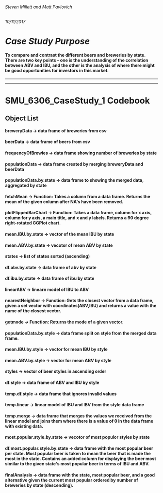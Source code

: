 ###### Steven Millett and Matt Pavlovich
###### 10/11/2017

# *Case Study Purpose*
#### To compare and contrast the different beers and breweries by state.  There are two key points - one is the understanding of the correlation between ABV and IBU, and the other is the analysis of where there might be good opportunities for investors in this market.

----------------------------------------------------------------------------------------------------------------------------
----------------------------------------------------------------------------------------------------------------------------

# SMU_6306_CaseStudy_1 Codebook

## Object List
#### breweryData -> data frame of breweries from csv
#### beerData -> data frame of beers from csv
#### frequencyOfBrewies -> data frame showing number of breweries by state
#### populationData -> data frame created by merging breweryData and beerData
#### populationData.by.state -> data frame to showing the merged data, aggregated by state 
#### fetchMean -> Function: Takes a column from a data frame. Returns the mean of the  given column after NA's have been removed.  
#### plotFlippedBarChart -> Function: Takes a data frame, column for x axis, column for y axis, a main title, and x and y labels.  Returns a 90 degree right-rotated GGPlot chart.
#### mean.IBU.by.state -> vector of the mean IBU by state
#### mean.ABV.by.state -> vecotor of mean ABV by state
#### states -> list of states sorted (ascending)
#### df.abv.by.state -> data frame of abv by state
#### df.ibu.by.state -> data frame of ibu by state
#### linearABV -> linearn model of IBU to ABV
#### nearestNeighbor -> Function: Gets the closest vector from a data frame, given a set vector with coordinates(ABV,IBU) and returns a value with the name of the closest vector.
#### getmode -> Function:  Returns the mode of a given vector.
#### populationData.by.style -> data frame split on style from the merged data frame.
#### mean.IBU.by.style -> vector for mean IBU by style
#### mean.ABV.by.style -> vector for mean ABV by style
#### styles -> vector of beer styles in ascending order
#### df.style -> data frame of ABV and IBU by style
#### temp.df.style -> data frame that ignores invalid values
#### temp.linear -> linear model of IBU and IBV from the style data frame
#### temp.merge -> data frame that merges the values we received from the linear model and joins them where there is a value of 0 in the data frame with existing data.
#### most.popular.style.by.state -> vecotor of most populor styles by state
#### df.most.popular.style.by.state -> data frame with the most popular beer per state. Most popular beer is taken to mean the beer that is made the most in the state.  Contains an added column for displaying the beer most similar to the given state's most popular beer in terms of IBU and ABV.
#### finalAnalysis -> data frame with the state, most popular beer, and a good alternative given the current most popular ordered by number of breweries by state (descending).

